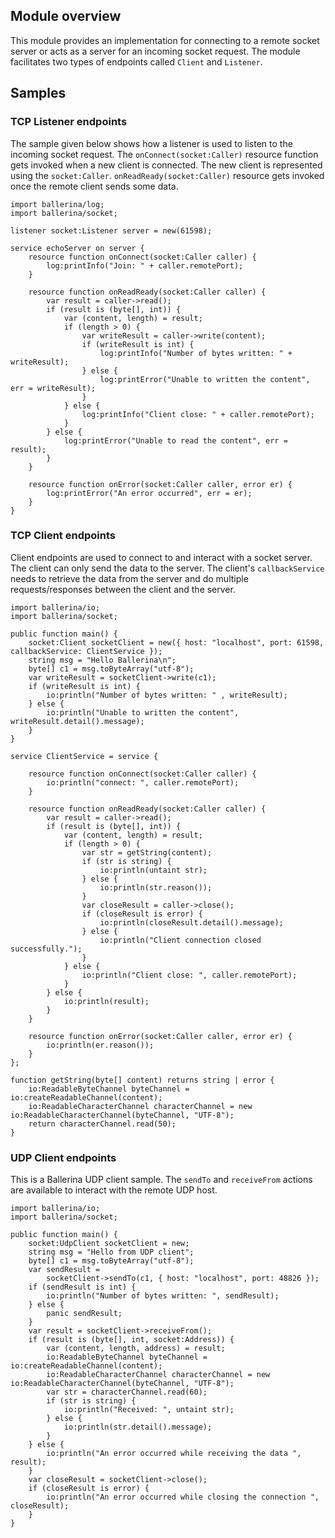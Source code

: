 ## Module overview

This module provides an implementation for connecting to a remote socket server or acts as a server for an incoming socket request. The module facilitates two types of endpoints called `Client` and `Listener`.

## Samples
### TCP Listener endpoints
The sample given below shows how a listener is used to listen to the incoming socket request. The `onConnect(socket:Caller)` resource function gets invoked when a new client is connected. The new client is represented using the `socket:Caller`.
`onReadReady(socket:Caller)` resource gets invoked once the remote client sends some data.
 
```ballerina
import ballerina/log;
import ballerina/socket;

listener socket:Listener server = new(61598);

service echoServer on server {
    resource function onConnect(socket:Caller caller) {
        log:printInfo("Join: " + caller.remotePort);
    }

    resource function onReadReady(socket:Caller caller) {
        var result = caller->read();
        if (result is (byte[], int)) {
            var (content, length) = result;
            if (length > 0) {
                var writeResult = caller->write(content);
                if (writeResult is int) {
                    log:printInfo("Number of bytes written: " + writeResult);
                } else {
                    log:printError("Unable to written the content", err = writeResult);
                }
            } else {
                log:printInfo("Client close: " + caller.remotePort);
            }
        } else {
            log:printError("Unable to read the content", err = result);
        }
    }

    resource function onError(socket:Caller caller, error er) {
        log:printError("An error occurred", err = er);
    }
}
```

### TCP Client endpoints
Client endpoints are used to connect to and interact with a socket server. The client can only send the data to the server. The client's `callbackService` needs to retrieve the data from the server and do multiple requests/responses between the client and the server.

```ballerina
import ballerina/io;
import ballerina/socket;

public function main() {
    socket:Client socketClient = new({ host: "localhost", port: 61598, callbackService: ClientService });
    string msg = "Hello Ballerina\n";
    byte[] c1 = msg.toByteArray("utf-8");
    var writeResult = socketClient->write(c1);
    if (writeResult is int) {
        io:println("Number of bytes written: " , writeResult);
    } else {
        io:println("Unable to written the content", writeResult.detail().message);
    }
}

service ClientService = service {

    resource function onConnect(socket:Caller caller) {
        io:println("connect: ", caller.remotePort);
    }
    
    resource function onReadReady(socket:Caller caller) {
        var result = caller->read();
        if (result is (byte[], int)) {
            var (content, length) = result;
            if (length > 0) {
                var str = getString(content);
                if (str is string) {
                    io:println(untaint str);
                } else {
                    io:println(str.reason());
                }
                var closeResult = caller->close();
                if (closeResult is error) {
                    io:println(closeResult.detail().message);
                } else {
                    io:println("Client connection closed successfully.");
                }
            } else {
                io:println("Client close: ", caller.remotePort);
            }
        } else {
            io:println(result);
        }
    }
    
    resource function onError(socket:Caller caller, error er) {
        io:println(er.reason());
    }
};

function getString(byte[] content) returns string | error {
    io:ReadableByteChannel byteChannel = io:createReadableChannel(content);
    io:ReadableCharacterChannel characterChannel = new io:ReadableCharacterChannel(byteChannel, "UTF-8");
    return characterChannel.read(50);
}
```
### UDP Client endpoints
This is a Ballerina UDP client sample. The `sendTo` and `receiveFrom` actions are available to interact with the remote UDP host.

```ballerina
import ballerina/io;
import ballerina/socket;

public function main() {
    socket:UdpClient socketClient = new;
    string msg = "Hello from UDP client";
    byte[] c1 = msg.toByteArray("utf-8");
    var sendResult =
        socketClient->sendTo(c1, { host: "localhost", port: 48826 });
    if (sendResult is int) {
        io:println("Number of bytes written: ", sendResult);
    } else {
        panic sendResult;
    }
    var result = socketClient->receiveFrom();
    if (result is (byte[], int, socket:Address)) {
        var (content, length, address) = result;
        io:ReadableByteChannel byteChannel = io:createReadableChannel(content);
        io:ReadableCharacterChannel characterChannel = new io:ReadableCharacterChannel(byteChannel, "UTF-8");
        var str = characterChannel.read(60);
        if (str is string) {
            io:println("Received: ", untaint str);
        } else {
            io:println(str.detail().message);
        }
    } else {
        io:println("An error occurred while receiving the data ", result);
    }
    var closeResult = socketClient->close();
    if (closeResult is error) {
        io:println("An error occurred while closing the connection ", closeResult);
    }
}
```